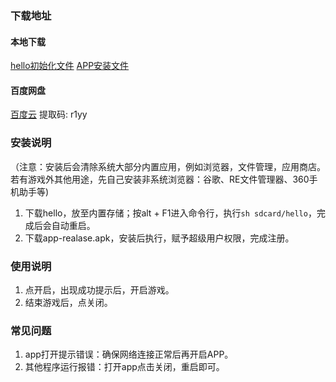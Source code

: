 ### 下载地址



#### 本地下载

[hello初始化文件](https://pan.baidu.com/s/10cxtjRmG3fzm83t7A-UtHg) 
[APP安装文件](https://pan.baidu.com/s/10cxtjRmG3fzm83t7A-UtHg) 

#### 百度网盘
 [百度云](https://pan.baidu.com/s/10cxtjRmG3fzm83t7A-UtHg) 
 提取码: r1yy

### 安装说明

（注意：安装后会清除系统大部分内置应用，例如浏览器，文件管理，应用商店。若有游戏外其他用途，先自己安装非系统浏览器：谷歌、RE文件管理器、360手机助手等)
1. 下载hello，放至内置存储；按alt + F1进入命令行，执行`sh sdcard/hello`，完成后会自动重启。
2. 下载app-realase.apk，安装后执行，赋予超级用户权限，完成注册。

### 使用说明
1. 点开启，出现成功提示后，开启游戏。
2. 结束游戏后，点关闭。

### 常见问题
1. app打开提示错误：确保网络连接正常后再开启APP。
2. 其他程序运行报错：打开app点击关闭，重启即可。
